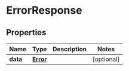

# ErrorResponse


## Properties

Name | Type | Description | Notes
------------ | ------------- | ------------- | -------------
**data** | [**Error**](Error.md) |  |  [optional]




